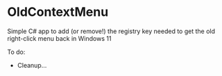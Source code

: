 # OldContextMenu
Simple C# app to add (or remove!) the registry key needed to get the old right-click menu back in Windows 11


To do:

- Cleanup... 

